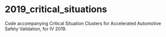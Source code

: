# 2019_critical_situations
Code accompanying Critical Situation Clusters for Accelerated Automotive Safety Validation, for IV 2019.
